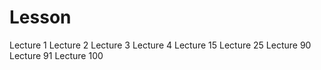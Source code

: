 # Lesson
Lecture 1
Lecture 2
Lecture 3
Lecture 4
Lecture 15
Lecture 25
Lecture 90
Lecture 91
Lecture 100

